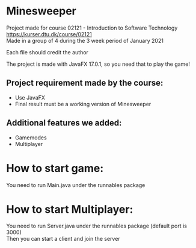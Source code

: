 # Minesweeper
Project made for course 02121 - Introduction to Software Technology https://kurser.dtu.dk/course/02121  
Made in a group of 4 during the 3 week period of January 2021

Each file should credit the author

The project is made with JavaFX 17.0.1, so you need that to play the game! 

## Project requirement made by the course: 
- Use JavaFX
- Final result must be a working version of Minesweeper
 
## Additional features we added:
- Gamemodes 
- Multiplayer

# How to start game:  
You need to run Main.java under the runnables package

# How to start Multiplayer:  
You need to run Server.java under the runnables package (default port is 3000)  
Then you can start a client and join the server
